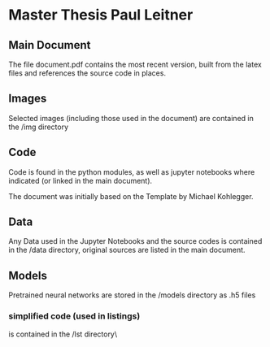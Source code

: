 # Master Thesis Paul Leitner

## Main Document

The file document.pdf contains the most recent version, built from the latex files and references the source code in places.

## Images

Selected images (including those used in the document) are contained in the /img directory

## Code

Code is found in the python modules, as well as jupyter notebooks where indicated (or linked in the main document).

The document was initially based on the Template by Michael Kohlegger.

## Data

Any Data used in the Jupyter Notebooks and the source codes is contained in the /data directory, original sources are listed in the main document.

## Models

Pretrained neural networks are stored in the /models directory as .h5 files

### simplified code (used in listings)

is contained in the /lst directory\